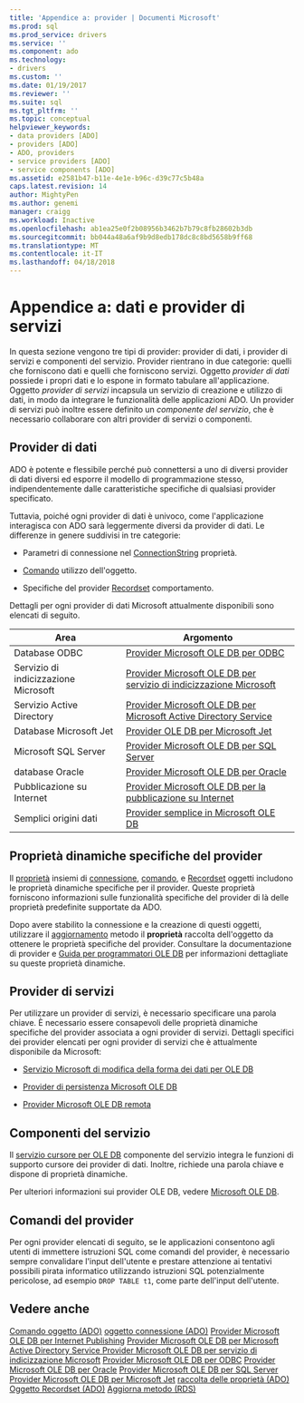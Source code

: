 ```yaml
---
title: 'Appendice a: provider | Documenti Microsoft'
ms.prod: sql
ms.prod_service: drivers
ms.service: ''
ms.component: ado
ms.technology:
- drivers
ms.custom: ''
ms.date: 01/19/2017
ms.reviewer: ''
ms.suite: sql
ms.tgt_pltfrm: ''
ms.topic: conceptual
helpviewer_keywords:
- data providers [ADO]
- providers [ADO]
- ADO, providers
- service providers [ADO]
- service components [ADO]
ms.assetid: e2581b47-b11e-4e1e-b96c-d39c77c5b48a
caps.latest.revision: 14
author: MightyPen
ms.author: genemi
manager: craigg
ms.workload: Inactive
ms.openlocfilehash: ab1ea25e0f2b08956b3462b7b79c8fb28602b3db
ms.sourcegitcommit: bb044a48a6af9b9d8edb178dc8c8bd5658b9ff68
ms.translationtype: MT
ms.contentlocale: it-IT
ms.lasthandoff: 04/18/2018
---
```

# <a name="appendix-a-data-and-service-providers"></a>Appendice a: dati e provider di servizi
In questa sezione vengono tre tipi di provider: provider di dati, i provider di servizi e componenti del servizio. Provider rientrano in due categorie: quelli che forniscono dati e quelli che forniscono servizi. Oggetto *provider di dati* possiede i propri dati e lo espone in formato tabulare all'applicazione. Oggetto *provider di servizi* incapsula un servizio di creazione e utilizzo di dati, in modo da integrare le funzionalità delle applicazioni ADO. Un provider di servizi può inoltre essere definito un *componente del servizio*, che è necessario collaborare con altri provider di servizi o componenti.

## <a name="data-providers"></a>Provider di dati
 ADO è potente e flessibile perché può connettersi a uno di diversi provider di dati diversi ed esporre il modello di programmazione stesso, indipendentemente dalle caratteristiche specifiche di qualsiasi provider specificato.

 Tuttavia, poiché ogni provider di dati è univoco, come l'applicazione interagisca con ADO sarà leggermente diversi da provider di dati. Le differenze in genere suddivisi in tre categorie:

-   Parametri di connessione nel [ConnectionString](../../../ado/reference/ado-api/connectionstring-property-ado.md) proprietà.

-   [Comando](../../../ado/reference/ado-api/command-object-ado.md) utilizzo dell'oggetto.

-   Specifiche del provider [Recordset](../../../ado/reference/ado-api/recordset-object-ado.md) comportamento.

 Dettagli per ogni provider di dati Microsoft attualmente disponibili sono elencati di seguito.

|Area|Argomento|
|----------|-----------|
|Database ODBC|[Provider Microsoft OLE DB per ODBC](../../../ado/guide/appendixes/microsoft-ole-db-provider-for-odbc.md)|
|Servizio di indicizzazione Microsoft|[Provider Microsoft OLE DB per servizio di indicizzazione Microsoft](../../../ado/guide/appendixes/microsoft-ole-db-provider-for-microsoft-indexing-service.md)|
|Servizio Active Directory|[Provider Microsoft OLE DB per Microsoft Active Directory Service](../../../ado/guide/appendixes/microsoft-ole-db-provider-for-microsoft-active-directory-service.md)|
|Database Microsoft Jet|[Provider OLE DB per Microsoft Jet](../../../ado/guide/appendixes/microsoft-ole-db-provider-for-microsoft-jet.md)|
|Microsoft SQL Server|[Provider Microsoft OLE DB per SQL Server](../../../ado/guide/appendixes/microsoft-ole-db-provider-for-sql-server.md)|
|database Oracle|[Provider Microsoft OLE DB per Oracle](../../../ado/guide/appendixes/microsoft-ole-db-provider-for-oracle.md)|
|Pubblicazione su Internet|[Provider Microsoft OLE DB per la pubblicazione su Internet](../../../ado/guide/appendixes/microsoft-ole-db-provider-for-internet-publishing.md)|
|Semplici origini dati|[Provider semplice in Microsoft OLE DB](../../../ado/guide/appendixes/microsoft-ole-db-simple-provider.md)|

## <a name="provider-specific-dynamic-properties"></a>Proprietà dinamiche specifiche del provider
 Il [proprietà](../../../ado/reference/ado-api/properties-collection-ado.md) insiemi di [connessione](../../../ado/reference/ado-api/connection-object-ado.md), [comando](../../../ado/reference/ado-api/command-object-ado.md), e [Recordset](../../../ado/reference/ado-api/recordset-object-ado.md) oggetti includono le proprietà dinamiche specifiche per il provider. Queste proprietà forniscono informazioni sulle funzionalità specifiche del provider di là delle proprietà predefinite supportate da ADO.

 Dopo avere stabilito la connessione e la creazione di questi oggetti, utilizzare il [aggiornamento](../../../ado/reference/ado-api/refresh-method-ado.md) metodo il **proprietà** raccolta dell'oggetto da ottenere le proprietà specifiche del provider. Consultare la documentazione di provider e [Guida per programmatori OLE DB](http://msdn.microsoft.com/en-us/3c5e2dd5-35e5-4a93-ac3a-3818bb43bbf8) per informazioni dettagliate su queste proprietà dinamiche.

## <a name="service-providers"></a>Provider di servizi
 Per utilizzare un provider di servizi, è necessario specificare una parola chiave. È necessario essere consapevoli delle proprietà dinamiche specifiche del provider associata a ogni provider di servizi. Dettagli specifici dei provider elencati per ogni provider di servizi che è attualmente disponibile da Microsoft:

-   [Servizio Microsoft di modifica della forma dei dati per OLE DB](../../../ado/guide/appendixes/microsoft-data-shaping-service-for-ole-db-ado-service-provider.md)

-   [Provider di persistenza Microsoft OLE DB](../../../ado/guide/appendixes/microsoft-ole-db-persistence-provider-ado-service-provider.md)

-   [Provider Microsoft OLE DB remota](../../../ado/guide/appendixes/microsoft-ole-db-remoting-provider-ado-service-provider.md)

## <a name="service-components"></a>Componenti del servizio
 Il [servizio cursore per OLE DB](../../../ado/guide/appendixes/microsoft-cursor-service-for-ole-db-ado-service-component.md) componente del servizio integra le funzioni di supporto cursore dei provider di dati. Inoltre, richiede una parola chiave e dispone di proprietà dinamiche.

 Per ulteriori informazioni sui provider OLE DB, vedere [Microsoft OLE DB](https://msdn.microsoft.com/library/windows/desktop/ms722784.aspx).

## <a name="provider-commands"></a>Comandi del provider
 Per ogni provider elencati di seguito, se le applicazioni consentono agli utenti di immettere istruzioni SQL come comandi del provider, è necessario sempre convalidare l'input dell'utente e prestare attenzione ai tentativi possibili pirata informatico utilizzando istruzioni SQL potenzialmente pericolose, ad esempio `DROP TABLE t1`, come parte dell'input dell'utente.

## <a name="see-also"></a>Vedere anche
 [Comando oggetto (ADO)](../../../ado/reference/ado-api/command-object-ado.md) [oggetto connessione (ADO)](../../../ado/reference/ado-api/connection-object-ado.md) [Provider Microsoft OLE DB per Internet Publishing](../../../ado/guide/appendixes/microsoft-ole-db-provider-for-internet-publishing.md) [Provider Microsoft OLE DB per Microsoft Active Directory Service ](../../../ado/guide/appendixes/microsoft-ole-db-provider-for-microsoft-active-directory-service.md) [Provider Microsoft OLE DB per servizio di indicizzazione Microsoft](../../../ado/guide/appendixes/microsoft-ole-db-provider-for-microsoft-indexing-service.md) [Provider Microsoft OLE DB per ODBC](../../../ado/guide/appendixes/microsoft-ole-db-provider-for-odbc.md) [Provider Microsoft OLE DB per Oracle](../../../ado/guide/appendixes/microsoft-ole-db-provider-for-oracle.md) [Provider Microsoft OLE DB per SQL Server](../../../ado/guide/appendixes/microsoft-ole-db-provider-for-sql-server.md) [Provider Microsoft OLE DB per Microsoft Jet](../../../ado/guide/appendixes/microsoft-ole-db-provider-for-microsoft-jet.md) [raccolta delle proprietà (ADO)](../../../ado/reference/ado-api/properties-collection-ado.md) [ Oggetto Recordset (ADO)](../../../ado/reference/ado-api/recordset-object-ado.md) [Aggiorna metodo (RDS)](../../../ado/reference/rds-api/refresh-method-rds.md)
